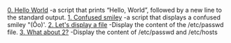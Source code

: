 [0. Hello World](./0-hello_world) -a script that prints “Hello, World”, followed by a new line to the standard output.
[1. Confused smiley](./1-confused_smiley) -a script that displays a confused smiley "(Ôo)\'.
[2. Let's display a file](./2-hellofile) -Display the content of the /etc/passwd file. 
[3. What about 2?](./3-twofiles) -Display the content of /etc/passwd and /etc/hosts
